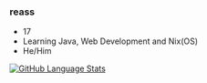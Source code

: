 ### reass

- 17
- Learning Java, Web Development and Nix(OS)
- He/Him


[![GitHub Language Stats](https://github-readme-stats.vercel.app/api/top-langs/?username=reassDev&langs_count=5&theme=tokyonight)]()
